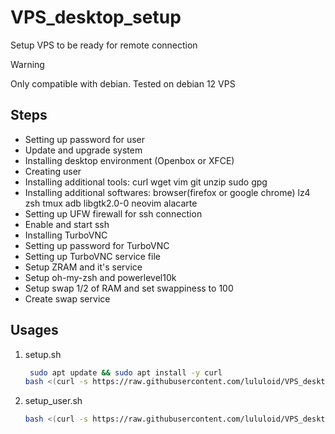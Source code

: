 # VPS_desktop_setup

Setup VPS to be ready for remote connection

> [!WARNING]
> Only compatible with debian. Tested on debian 12 VPS

## Steps

- Setting up password for user
- Update and upgrade system
- Installing desktop environment (Openbox or XFCE)
- Creating user
- Installing additional tools: curl wget vim git unzip sudo gpg
- Installing additional softwares: browser(firefox or google chrome) lz4 zsh tmux adb libgtk2.0-0 neovim alacarte
- Setting up UFW firewall for ssh connection
- Enable and start ssh
- Installing TurboVNC
- Setting up password for TurboVNC
- Setting up TurboVNC service file
- Setup ZRAM and it's service
- Setup oh-my-zsh and powerlevel10k
- Setup swap 1/2 of RAM and set swappiness to 100
- Create swap service

## Usages

1. setup.sh

   ```bash
    sudo apt update && sudo apt install -y curl
   bash <(curl -s https://raw.githubusercontent.com/lululoid/VPS_desktop_setup/refs/heads/main/setup.sh) <your_password> [-u <user_name>] [-b <backup_link> <tar.xz_file_link>]
   ```

1. setup_user.sh

   ```bash
   bash <(curl -s https://raw.githubusercontent.com/lululoid/VPS_desktop_setup/refs/heads/main/setup_user.sh)
   ```

